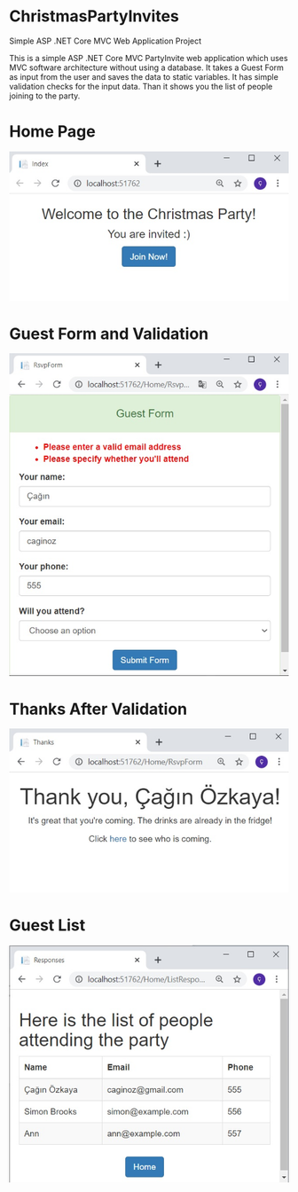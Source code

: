 # ChristmasPartyInvites
Simple ASP .NET Core MVC Web Application Project

This is a simple ASP .NET Core MVC PartyInvite web application which uses MVC software architecture without using a database. It takes a Guest Form as input from the user and saves the data to static variables. It has simple validation checks for the input data. Than it shows you the list of people joining to the party. 

# Home Page

![alt text](https://github.com/caginozkaya/ChristmasPartyInvites/blob/main/Screenshots/HomePage.jpg)

# Guest Form and Validation


![alt text](https://github.com/caginozkaya/ChristmasPartyInvites/blob/main/Screenshots/GuestForm_Validation.jpg)

# Thanks After Validation

![alt text](https://github.com/caginozkaya/ChristmasPartyInvites/blob/main/Screenshots/ThanksPage.jpg)

# Guest List


![alt text](https://github.com/caginozkaya/ChristmasPartyInvites/blob/main/Screenshots/GuestList.jpg)
